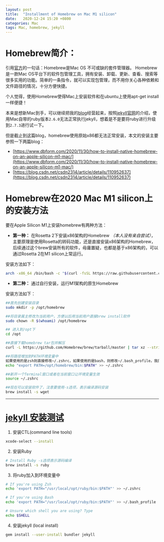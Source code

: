 ```yaml
---
layout: post
title:  "Installment of Homebrew on Mac M1 silicon"
date:   2020-12-24 15:20 +0800
categories: Mac
tags: Mac, homebrew, jekyll
---
```

<!--
 >Theory and Computational Biology: From Molecular to System
-->
<!-- > 当你打开我这个网页时，恭喜你，你离毕业不远了，撸起袖子加油干啊，奥利给！  
> <p align="right">-- Forty Braver </p>
-->
# Homebrew简介：

引用[官方](https://brew.sh)的一句话：Homebrew是Mac OS 不可或缺的套件管理器。
Homebrew是一款Mac OS平台下的软件包管理工具，拥有安装、卸载、更新、查看、搜索等很多实用的功能。简单的一条指令，就可以实现包管理，而不用你关心各种依赖和文件路径的情况，十分方便快捷。

个人觉得，使用Homebrew使得Mac上安装软件和在ubuntu上使用apt-get install 一样便捷！

本来是想新Mac到手，可以继续把我的[blog](https://csu1505110121.github.io)经营起来，按照[jekyll官网](https://jekyllrb.com)的介绍，使用Mac自带的ruby版本`2.6.0`无法正常执行jekyll，想着是不是要将ruby进行升级到`2.7.3`进行试一下。



但是截止到这篇blog，homebrew使用原始x86都无法正常安装，本文的安装主要参照一下两篇blog：

- [https://www.dbform.com/2020/11/30/how-to-install-native-homebrew-on-an-apple-silicon-m1-mac/](https://www.dbform.com/2020/11/30/how-to-install-native-homebrew-on-an-apple-silicon-m1-mac/)
- [https://blog.csdn.net/csdn2314/article/details/110952637](https://blog.csdn.net/csdn2314/article/details/110952637) 


# Homebrew在2020 Mac M1 silicon上的安装方法
要在Apple Silicon M1上安装homebrew有两种方法：

* **第一种：** 在Rosetta 2下安装x86架构的Homebrew *（本人没有亲自尝试）*，主要原理是使用Rosetta的转码功能，还是直接安装x86架构的Homebrew，后续通过这个brew安装所有的软件，毋庸置疑，也都是基于x86架构的，可以通过Rosetta 2在M1 silicon上常运行。

安装方法如下：
```bash
arch -x86_64 /bin/bash -c "$(curl -fsSL https://raw.githubusercontent.com/Homebrew/install/HEAD/install.sh)"
```

* **第二种：** 通过自行安装，运行M1架构的原生Homebrew

安装方法如下：

```bash
##首先创建安装目录
sudo mkdir -p /opt/homebrew

##将目录属主修改为当前用户，方便以后用当前用户直接brew install软件
sudo chown -R $(whoami) /opt/homebrew

## 进入到/opt下
cd /opt

##直接下载homebrew tar包并解压
curl -L https://github.com/Homebrew/brew/tarball/master | tar xz --strip 1 -C homebrew

##将路径增加到PATH环境变量中
如果使用的是zsh则直接修改~/.zshrc，如果使用的是bash，则修改~/.bash_profile，我的例子中修改.zshrc
echo "export PATH=/opt/homebrew/bin:$PATH" >> ~/.zshrc

##新开一个Terminal窗口或者在当前窗口让环境变量生效
source ~/.zshrc

##现在可以安装软件了，注意要使用-s选项，表示编译源码安装
brew install -s wget
```
---

# [jekyll 安装测试](https://jekyllrb.com/docs/installation/macos/)

1. 安装CTL(command line tools)

```bash
xcode-select --install
```

2. 安装Ruby

```bash
# Install Ruby -s选项表示源码编译
brew install -s ruby
```

3. 将ruby加入到环境变量中

```bash
# If you're using Zsh
echo 'export PATH="/usr/local/opt/ruby/bin:$PATH"' >> ~/.zshrc

# If you're using Bash
echo 'export PATH="/usr/local/opt/ruby/bin:$PATH"' >> ~/.bash_profile

# Unsure which shell you are using? Type
echo $SHELL
```

4. 安装jekyll (local install)

```bash
gem install --user-install bundler jekyll
```









